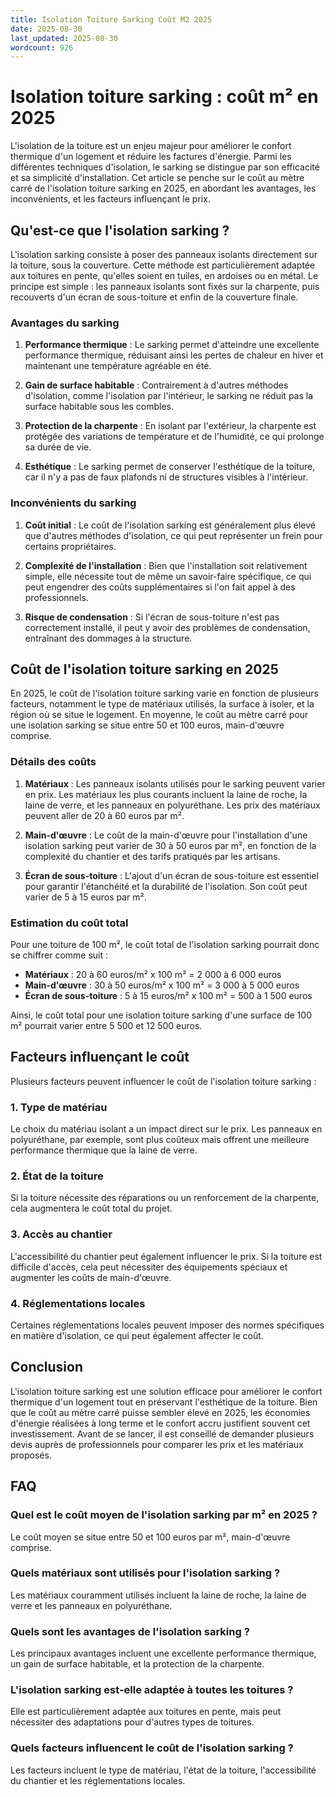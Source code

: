 ```yaml
---
title: Isolation Toiture Sarking Coût M2 2025
date: 2025-08-30
last_updated: 2025-08-30
wordcount: 926
---
```


# Isolation toiture sarking : coût m² en 2025

L'isolation de la toiture est un enjeu majeur pour améliorer le confort thermique d'un logement et réduire les factures d'énergie. Parmi les différentes techniques d'isolation, le sarking se distingue par son efficacité et sa simplicité d'installation. Cet article se penche sur le coût au mètre carré de l'isolation toiture sarking en 2025, en abordant les avantages, les inconvénients, et les facteurs influençant le prix.

## Qu'est-ce que l'isolation sarking ?

L'isolation sarking consiste à poser des panneaux isolants directement sur la toiture, sous la couverture. Cette méthode est particulièrement adaptée aux toitures en pente, qu'elles soient en tuiles, en ardoises ou en métal. Le principe est simple : les panneaux isolants sont fixés sur la charpente, puis recouverts d'un écran de sous-toiture et enfin de la couverture finale.

### Avantages du sarking

1. **Performance thermique** : Le sarking permet d'atteindre une excellente performance thermique, réduisant ainsi les pertes de chaleur en hiver et maintenant une température agréable en été.
   
2. **Gain de surface habitable** : Contrairement à d'autres méthodes d'isolation, comme l'isolation par l'intérieur, le sarking ne réduit pas la surface habitable sous les combles.

3. **Protection de la charpente** : En isolant par l'extérieur, la charpente est protégée des variations de température et de l'humidité, ce qui prolonge sa durée de vie.

4. **Esthétique** : Le sarking permet de conserver l'esthétique de la toiture, car il n'y a pas de faux plafonds ni de structures visibles à l'intérieur.

### Inconvénients du sarking

1. **Coût initial** : Le coût de l'isolation sarking est généralement plus élevé que d'autres méthodes d'isolation, ce qui peut représenter un frein pour certains propriétaires.

2. **Complexité de l'installation** : Bien que l'installation soit relativement simple, elle nécessite tout de même un savoir-faire spécifique, ce qui peut engendrer des coûts supplémentaires si l'on fait appel à des professionnels.

3. **Risque de condensation** : Si l'écran de sous-toiture n'est pas correctement installé, il peut y avoir des problèmes de condensation, entraînant des dommages à la structure.

## Coût de l'isolation toiture sarking en 2025

En 2025, le coût de l'isolation toiture sarking varie en fonction de plusieurs facteurs, notamment le type de matériaux utilisés, la surface à isoler, et la région où se situe le logement. En moyenne, le coût au mètre carré pour une isolation sarking se situe entre 50 et 100 euros, main-d'œuvre comprise.

### Détails des coûts

1. **Matériaux** : Les panneaux isolants utilisés pour le sarking peuvent varier en prix. Les matériaux les plus courants incluent la laine de roche, la laine de verre, et les panneaux en polyuréthane. Les prix des matériaux peuvent aller de 20 à 60 euros par m².

2. **Main-d'œuvre** : Le coût de la main-d'œuvre pour l'installation d'une isolation sarking peut varier de 30 à 50 euros par m², en fonction de la complexité du chantier et des tarifs pratiqués par les artisans.

3. **Écran de sous-toiture** : L'ajout d'un écran de sous-toiture est essentiel pour garantir l'étanchéité et la durabilité de l'isolation. Son coût peut varier de 5 à 15 euros par m².

### Estimation du coût total

Pour une toiture de 100 m², le coût total de l'isolation sarking pourrait donc se chiffrer comme suit :

- **Matériaux** : 20 à 60 euros/m² x 100 m² = 2 000 à 6 000 euros
- **Main-d'œuvre** : 30 à 50 euros/m² x 100 m² = 3 000 à 5 000 euros
- **Écran de sous-toiture** : 5 à 15 euros/m² x 100 m² = 500 à 1 500 euros

Ainsi, le coût total pour une isolation toiture sarking d'une surface de 100 m² pourrait varier entre 5 500 et 12 500 euros.

## Facteurs influençant le coût

Plusieurs facteurs peuvent influencer le coût de l'isolation toiture sarking :

### 1. Type de matériau

Le choix du matériau isolant a un impact direct sur le prix. Les panneaux en polyuréthane, par exemple, sont plus coûteux mais offrent une meilleure performance thermique que la laine de verre.

### 2. État de la toiture

Si la toiture nécessite des réparations ou un renforcement de la charpente, cela augmentera le coût total du projet.

### 3. Accès au chantier

L'accessibilité du chantier peut également influencer le prix. Si la toiture est difficile d'accès, cela peut nécessiter des équipements spéciaux et augmenter les coûts de main-d'œuvre.

### 4. Réglementations locales

Certaines réglementations locales peuvent imposer des normes spécifiques en matière d'isolation, ce qui peut également affecter le coût.

## Conclusion

L'isolation toiture sarking est une solution efficace pour améliorer le confort thermique d'un logement tout en préservant l'esthétique de la toiture. Bien que le coût au mètre carré puisse sembler élevé en 2025, les économies d'énergie réalisées à long terme et le confort accru justifient souvent cet investissement. Avant de se lancer, il est conseillé de demander plusieurs devis auprès de professionnels pour comparer les prix et les matériaux proposés.

## FAQ

### Quel est le coût moyen de l'isolation sarking par m² en 2025 ?

Le coût moyen se situe entre 50 et 100 euros par m², main-d'œuvre comprise.

### Quels matériaux sont utilisés pour l'isolation sarking ?

Les matériaux couramment utilisés incluent la laine de roche, la laine de verre et les panneaux en polyuréthane.

### Quels sont les avantages de l'isolation sarking ?

Les principaux avantages incluent une excellente performance thermique, un gain de surface habitable, et la protection de la charpente.

### L'isolation sarking est-elle adaptée à toutes les toitures ?

Elle est particulièrement adaptée aux toitures en pente, mais peut nécessiter des adaptations pour d'autres types de toitures.

### Quels facteurs influencent le coût de l'isolation sarking ?

Les facteurs incluent le type de matériau, l'état de la toiture, l'accessibilité du chantier et les réglementations locales.